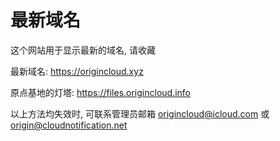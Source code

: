 # 最新域名
这个网站用于显示最新的域名, 请收藏

最新域名:
https://origincloud.xyz

原点基地的灯塔:
https://files.origincloud.info

以上方法均失效时, 可联系管理员邮箱
origincloud@icloud.com
或
origin@cloudnotification.net

